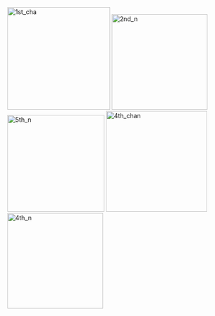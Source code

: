 <img width="233" alt="1st_cha" src="https://github.com/user-attachments/assets/688bf381-6a88-4134-9b53-6ab79b631d04">

<img width="217" alt="2nd_n" src="https://github.com/user-attachments/assets/c4c29c56-4e81-4521-a600-797bebc11c6f">

<img width="220" alt="5th_n" src="https://github.com/user-attachments/assets/bedb41fa-ed91-42c2-9ba6-93ee058fd10f">

<img width="229" alt="4th_chan" src="https://github.com/user-attachments/assets/f28ebd6e-a97c-440d-aea2-d15eab6d7b12">

<img width="217" alt="4th_n" src="https://github.com/user-attachments/assets/fd499c13-880a-4ce1-9727-8c28f637be57">


